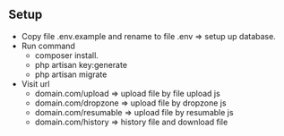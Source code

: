 
## Setup

- Copy file .env.example and rename to file .env => setup up database.
- Run command 
    - composer install.
    - php artisan key:generate
    - php artisan migrate
- Visit url
    - domain.com/upload => upload file by file upload js
    - domain.com/dropzone => upload file by dropzone js
    - domain.com/resumable => upload file by resumable js
    - domain.com/history => history file and download file